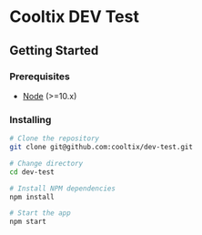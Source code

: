 # Cooltix DEV Test

## Getting Started

### Prerequisites

- [Node](https://nodejs.org/en/) (>=10.x)

### Installing

```bash
# Clone the repository
git clone git@github.com:cooltix/dev-test.git

# Change directory
cd dev-test

# Install NPM dependencies
npm install

# Start the app
npm start
```

